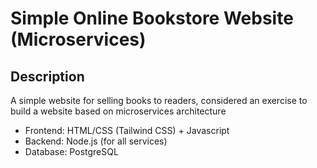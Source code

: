 # Simple Online Bookstore Website (Microservices)

## Description

A simple website for selling books to readers, considered an exercise to build a website based on microservices architecture

- Frontend: HTML/CSS (Tailwind CSS) + Javascript
- Backend: Node.js (for all services)
- Database: PostgreSQL